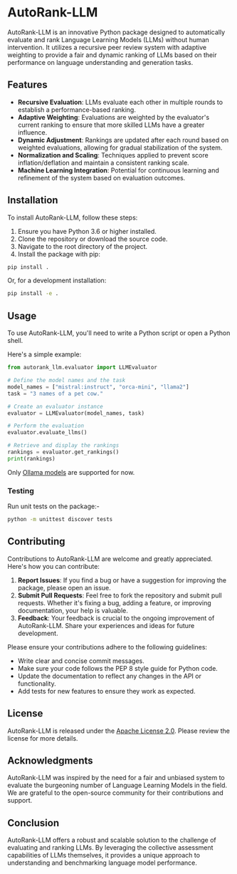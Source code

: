 # AutoRank-LLM

AutoRank-LLM is an innovative Python package designed to automatically evaluate and rank Language Learning Models (LLMs) without human intervention. It utilizes a recursive peer review system with adaptive weighting to provide a fair and dynamic ranking of LLMs based on their performance on language understanding and generation tasks.

## Features

- **Recursive Evaluation**: LLMs evaluate each other in multiple rounds to establish a performance-based ranking.
- **Adaptive Weighting**: Evaluations are weighted by the evaluator's current ranking to ensure that more skilled LLMs have a greater influence.
- **Dynamic Adjustment**: Rankings are updated after each round based on weighted evaluations, allowing for gradual stabilization of the system.
- **Normalization and Scaling**: Techniques applied to prevent score inflation/deflation and maintain a consistent ranking scale.
- **Machine Learning Integration**: Potential for continuous learning and refinement of the system based on evaluation outcomes.

## Installation

To install AutoRank-LLM, follow these steps:

1. Ensure you have Python 3.6 or higher installed.
2. Clone the repository or download the source code.
3. Navigate to the root directory of the project.
4. Install the package with pip:

```bash
pip install .
```

Or, for a development installation:

```bash
pip install -e .
```

## Usage

To use AutoRank-LLM, you'll need to write a Python script or open a Python shell. 

Here's a simple example:
```python
from autorank_llm.evaluator import LLMEvaluator

# Define the model names and the task
model_names = ["mistral:instruct", "orca-mini", "llama2"]
task = "3 names of a pet cow."

# Create an evaluator instance
evaluator = LLMEvaluator(model_names, task)

# Perform the evaluation
evaluator.evaluate_llms()

# Retrieve and display the rankings
rankings = evaluator.get_rankings()
print(rankings)
```

Only [Ollama models](https://ollama.ai/library) are supported for now.

### Testing

Run unit tests on the package:-  
```sh
python -m unittest discover tests 
```

## Contributing

Contributions to AutoRank-LLM are welcome and greatly appreciated. Here's how you can contribute:

1. **Report Issues**: If you find a bug or have a suggestion for improving the package, please open an issue.
2. **Submit Pull Requests**: Feel free to fork the repository and submit pull requests. Whether it's fixing a bug, adding a feature, or improving documentation, your help is valuable.
3. **Feedback**: Your feedback is crucial to the ongoing improvement of AutoRank-LLM. Share your experiences and ideas for future development.

Please ensure your contributions adhere to the following guidelines:

- Write clear and concise commit messages.
- Make sure your code follows the PEP 8 style guide for Python code.
- Update the documentation to reflect any changes in the API or functionality.
- Add tests for new features to ensure they work as expected.

## License

AutoRank-LLM is released under the [Apache License 2.0](https://github.com/acebot712/autorank-llm/blob/main/LICENSE). Please review the license for more details.

## Acknowledgments

AutoRank-LLM was inspired by the need for a fair and unbiased system to evaluate the burgeoning number of Language Learning Models in the field. We are grateful to the open-source community for their contributions and support.

## Conclusion

AutoRank-LLM offers a robust and scalable solution to the challenge of evaluating and ranking LLMs. By leveraging the collective assessment capabilities of LLMs themselves, it provides a unique approach to understanding and benchmarking language model performance.

